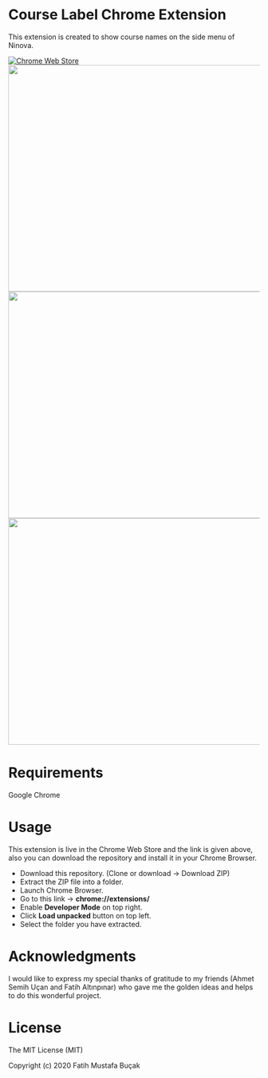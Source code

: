 # Course Label Chrome Extension

This extension is created to show course names on the side menu of Ninova.

<a target="_blank" href="https://chrome.google.com/webstore/detail/course-label/cgljhidiioodhdhfgnociobnpchejdng">
  <img alt="Chrome Web Store" src="https://img.shields.io/badge/Chrome%20Web%20Store-Available-blue.svg">
</a>
<br>
<img src="/images/screen1.png" width="750" height="454">
<br>
<img src="/images/screen2.png" width="750" height="454">
<br>
<img src="/images/screen3.png" width="750" height="454">

# Requirements
Google Chrome

# Usage
This extension is live in the Chrome Web Store and the link is given above, also you can download the repository and install it in your Chrome Browser.
- Download this repository. (Clone or download -> Download ZIP)
- Extract the ZIP file into a folder.
- Launch Chrome Browser.
- Go to this link -> **chrome://extensions/**
- Enable **Developer Mode** on top right.
- Click **Load unpacked** button on top left.
- Select the folder you have extracted.

# Acknowledgments

I would like to express my special thanks of gratitude to my friends (Ahmet Semih Uçan and Fatih Altınpınar) who gave me the golden ideas and helps to do this wonderful project.

# License
The MIT License (MIT)

Copyright (c) 2020  Fatih Mustafa Buçak
